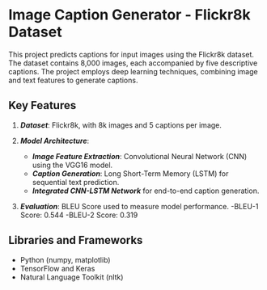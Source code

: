 # Image Caption Generator - Flickr8k Dataset
This project predicts captions for input images using the Flickr8k dataset. The dataset contains 8,000 images, each accompanied by five descriptive captions. The project employs deep learning techniques, combining image and text features to generate captions.

## Key Features
1. ***Dataset***: Flickr8k, with 8k images and 5 captions per image.

2. ***Model Architecture***:
      - ***Image Feature Extraction***: Convolutional Neural Network (CNN) using the VGG16 model.
      - ***Caption Generation***: Long Short-Term Memory (LSTM) for sequential text prediction.
      - ***Integrated CNN-LSTM Network*** for end-to-end caption generation.

3. ***Evaluation***: BLEU Score used to measure model performance.
-BLEU-1 Score: 0.544
-BLEU-2 Score: 0.319

## Libraries and Frameworks
   - Python (numpy, matplotlib)
   - TensorFlow and Keras
   - Natural Language Toolkit (nltk)
